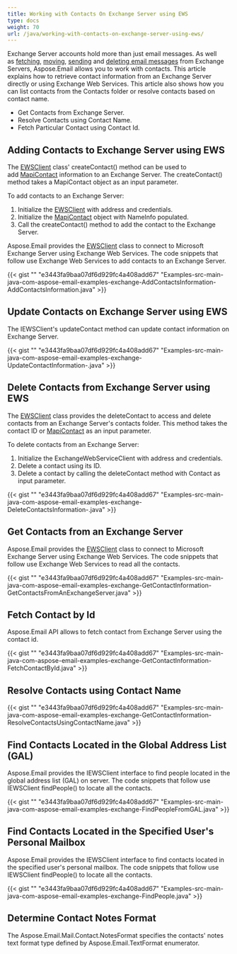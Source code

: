 ```yaml
---
title: Working with Contacts On Exchange Server using EWS
type: docs
weight: 70
url: /java/working-with-contacts-on-exchange-server-using-ews/
---
```


Exchange Server accounts hold more than just email messages. As well as [fetching](/java/fetch-messages-from-an-exchange-server-mailbox/), [moving](/java/working-with-exchange-mailbox-and-messages/#moving-messages-between-folders-using-ews), [sending](/java/working-with-exchange-mailbox-and-messages/#send-email-message-using-ews) and [deleting email messages](/java/working-with-exchange-mailbox-and-messages/#deleting-messages-from-exchange-server) from Exchange Servers, Aspose.Email allows you to work with contacts. This article explains how to retrieve contact information from an Exchange Server directly or using Exchange Web Services. This article also shows how you can list contacts from the Contacts folder or resolve contacts based on contact name.

- Get Contacts from Exchange Server.
- Resolve Contacts using Contact Name.
- Fetch Particular Contact using Contact Id.
## **Adding Contacts to Exchange Server using EWS**
The [EWSClient](http://www.aspose.com/api/java/email/com.aspose.email/classes/EWSClient) class' createContact() method can be used to add [MapiContact](http://www.aspose.com/api/java/email/com.aspose.email/classes/MapiContact) information to an Exchange Server. The createContact() method takes a MapiContact object as an input parameter.

To add contacts to an Exchange Server:

1. Initialize the [EWSClient](http://www.aspose.com/api/java/email/com.aspose.email/classes/EWSClient) with address and credentials.
1. Initialize the [MapiContact](http://www.aspose.com/api/java/email/com.aspose.email/classes/MapiContact) object with NameInfo populated.
1. Call the createContact() method to add the contact to the Exchange Server.

Aspose.Email provides the [EWSClient](http://www.aspose.com/api/java/email/com.aspose.email/classes/EWSClient) class to connect to Microsoft Exchange Server using Exchange Web Services. The code snippets that follow use Exchange Web Services to add contacts to an Exchange Server.

{{< gist "" "e3443fa9baa07df6d929fc4a408add67" "Examples-src-main-java-com-aspose-email-examples-exchange-AddContactsInformation-AddContactsInformation.java" >}}
## **Update Contacts on Exchange Server using EWS**
The IEWSClient's updateContact method can update contact information on Exchange Server.

{{< gist "" "e3443fa9baa07df6d929fc4a408add67" "Examples-src-main-java-com-aspose-email-examples-exchange-UpdateContactInformation-.java" >}}
## **Delete Contacts from Exchange Server using EWS**
The [EWSClient](http://www.aspose.com/api/java/email/com.aspose.email/classes/EWSClient) class provides the deleteContact to access and delete contacts from an Exchange Server's contacts folder. This method takes the contact ID or [MapiContact](http://www.aspose.com/api/java/email/com.aspose.email/classes/MapiContact) as an input parameter.

To delete contacts from an Exchange Server:

1. Initialize the ExchangeWebServiceClient with address and credentials.
1. Delete a contact using its ID.
1. Delete a contact by calling the deleteContact method with Contact as input parameter.
 

{{< gist "" "e3443fa9baa07df6d929fc4a408add67" "Examples-src-main-java-com-aspose-email-examples-exchange-DeleteContactsInformation-.java" >}}
## **Get Contacts from an Exchange Server**
Aspose.Email provides the [EWSClient](http://www.aspose.com/api/java/email/com.aspose.email/classes/EWSClient) class to connect to Microsoft Exchange Server using Exchange Web Services. The code snippets that follow use Exchange Web Services to read all the contacts.

{{< gist "" "e3443fa9baa07df6d929fc4a408add67" "Examples-src-main-java-com-aspose-email-examples-exchange-GetContactInformation-GetContactsFromAnExchangeServer.java" >}}
## **Fetch Contact by Id**
Aspose.Email API allows to fetch contact from Exchange Server using the contact id.

{{< gist "" "e3443fa9baa07df6d929fc4a408add67" "Examples-src-main-java-com-aspose-email-examples-exchange-GetContactInformation-FetchContactById.java" >}}
## **Resolve Contacts using Contact Name**
{{< gist "" "e3443fa9baa07df6d929fc4a408add67" "Examples-src-main-java-com-aspose-email-examples-exchange-GetContactInformation-ResolveContactsUsingContactName.java" >}}
## **Find Contacts Located in the Global Address List (GAL)**
Aspose.Email provides the IEWSClient interface to find people located in the global address list (GAL) on server. The code snippets that follow use IEWSClient findPeople() to locate all the contacts.

{{< gist "" "e3443fa9baa07df6d929fc4a408add67" "Examples-src-main-java-com-aspose-email-examples-exchange-FindPeopleFromGAL.java" >}}
## **Find Contacts Located in the Specified User's Personal Mailbox**
Aspose.Email provides the IEWSClient interface to find contacts located in the specified user's personal mailbox. The code snippets that follow use IEWSClient findPeople() to locate all the contacts.

{{< gist "" "e3443fa9baa07df6d929fc4a408add67" "Examples-src-main-java-com-aspose-email-examples-exchange-FindPeople.java" >}}
## **Determine Contact Notes Format**
The Aspose.Email.Mail.Contact.NotesFormat specifies the contacts' notes text format type defined by Aspose.Email.TextFormat enumerator.
